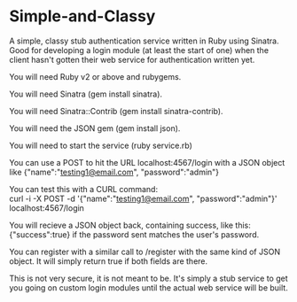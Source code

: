 Simple-and-Classy
=================

A simple, classy stub authentication service written in Ruby using Sinatra. Good for developing a login module (at least the start of one) when the client hasn't gotten their web service for authentication written yet.

You will need Ruby v2 or above and rubygems.

You will need Sinatra (gem install sinatra).

You will need Sinatra::Contrib (gem install sinatra-contrib).

You will need the JSON gem (gem install json).

You will need to start the service (ruby service.rb)

You can use a POST to hit the URL localhost:4567/login with a JSON object like  {"name":"testing1@email.com", "password":"admin"}

You can test this with a CURL command:    
curl -i -X POST -d '{"name":"testing1@email.com", "password":"admin"}' localhost:4567/login

You will recieve a JSON object back, containing success, like this: {"success":true} if the password sent matches the user's password.

You can register with a similar call to /register with the same kind of JSON object. It will simply return true if both fields are there.

This is not very secure, it is not meant to be. It's simply a stub service to get you going on custom login modules until the actual web service will be built.
